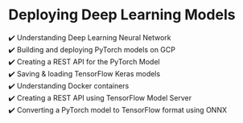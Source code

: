# Deploying Deep Learning Models

:heavy_check_mark: Understanding Deep Learning Neural Network \
:heavy_check_mark: Building and deploying PyTorch models on GCP \
:heavy_check_mark: Creating a REST API for the PyTorch Model \
:heavy_check_mark: Saving & loading TensorFlow Keras models \
:heavy_check_mark: Understanding Docker containers \
:heavy_check_mark: Creating a REST API using TensorFlow Model Server \
:heavy_check_mark: Converting a PyTorch model to TensorFlow format using ONNX

